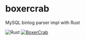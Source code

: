 # boxercrab
MySQL binlog parser impl with Rust

![Rust](https://github.com/PrivateRookie/boxercrab/workflows/Rust/badge.svg)
[![BoxerCrab](https://tokei.rs/b1/github/PrivateRookie/boxercrab?category=code)](https://github.com/PrivateRookie/boxercrab)

